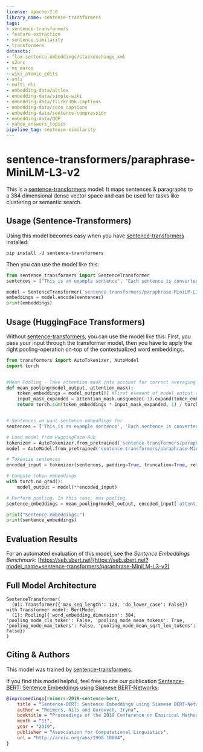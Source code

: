 ```yaml
---
license: apache-2.0
library_name: sentence-transformers
tags:
- sentence-transformers
- feature-extraction
- sentence-similarity
- transformers
datasets:
- flax-sentence-embeddings/stackexchange_xml
- s2orc
- ms_marco
- wiki_atomic_edits
- snli
- multi_nli
- embedding-data/altlex
- embedding-data/simple-wiki
- embedding-data/flickr30k-captions
- embedding-data/coco_captions
- embedding-data/sentence-compression
- embedding-data/QQP
- yahoo_answers_topics
pipeline_tag: sentence-similarity
---
```


# sentence-transformers/paraphrase-MiniLM-L3-v2

This is a [sentence-transformers](https://www.SBERT.net) model: It maps sentences & paragraphs to a 384 dimensional dense vector space and can be used for tasks like clustering or semantic search.



## Usage (Sentence-Transformers)

Using this model becomes easy when you have [sentence-transformers](https://www.SBERT.net) installed:

```
pip install -U sentence-transformers
```

Then you can use the model like this:

```python
from sentence_transformers import SentenceTransformer
sentences = ["This is an example sentence", "Each sentence is converted"]

model = SentenceTransformer('sentence-transformers/paraphrase-MiniLM-L3-v2')
embeddings = model.encode(sentences)
print(embeddings)
```



## Usage (HuggingFace Transformers)
Without [sentence-transformers](https://www.SBERT.net), you can use the model like this: First, you pass your input through the transformer model, then you have to apply the right pooling-operation on-top of the contextualized word embeddings.

```python
from transformers import AutoTokenizer, AutoModel
import torch


#Mean Pooling - Take attention mask into account for correct averaging
def mean_pooling(model_output, attention_mask):
    token_embeddings = model_output[0] #First element of model_output contains all token embeddings
    input_mask_expanded = attention_mask.unsqueeze(-1).expand(token_embeddings.size()).float()
    return torch.sum(token_embeddings * input_mask_expanded, 1) / torch.clamp(input_mask_expanded.sum(1), min=1e-9)


# Sentences we want sentence embeddings for
sentences = ['This is an example sentence', 'Each sentence is converted']

# Load model from HuggingFace Hub
tokenizer = AutoTokenizer.from_pretrained('sentence-transformers/paraphrase-MiniLM-L3-v2')
model = AutoModel.from_pretrained('sentence-transformers/paraphrase-MiniLM-L3-v2')

# Tokenize sentences
encoded_input = tokenizer(sentences, padding=True, truncation=True, return_tensors='pt')

# Compute token embeddings
with torch.no_grad():
    model_output = model(**encoded_input)

# Perform pooling. In this case, max pooling.
sentence_embeddings = mean_pooling(model_output, encoded_input['attention_mask'])

print("Sentence embeddings:")
print(sentence_embeddings)
```



## Evaluation Results



For an automated evaluation of this model, see the *Sentence Embeddings Benchmark*: [https://seb.sbert.net](https://seb.sbert.net?model_name=sentence-transformers/paraphrase-MiniLM-L3-v2)



## Full Model Architecture
```
SentenceTransformer(
  (0): Transformer({'max_seq_length': 128, 'do_lower_case': False}) with Transformer model: BertModel 
  (1): Pooling({'word_embedding_dimension': 384, 'pooling_mode_cls_token': False, 'pooling_mode_mean_tokens': True, 'pooling_mode_max_tokens': False, 'pooling_mode_mean_sqrt_len_tokens': False})
)
```

## Citing & Authors

This model was trained by [sentence-transformers](https://www.sbert.net/). 
        
If you find this model helpful, feel free to cite our publication [Sentence-BERT: Sentence Embeddings using Siamese BERT-Networks](https://arxiv.org/abs/1908.10084):
```bibtex 
@inproceedings{reimers-2019-sentence-bert,
    title = "Sentence-BERT: Sentence Embeddings using Siamese BERT-Networks",
    author = "Reimers, Nils and Gurevych, Iryna",
    booktitle = "Proceedings of the 2019 Conference on Empirical Methods in Natural Language Processing",
    month = "11",
    year = "2019",
    publisher = "Association for Computational Linguistics",
    url = "http://arxiv.org/abs/1908.10084",
}
```
